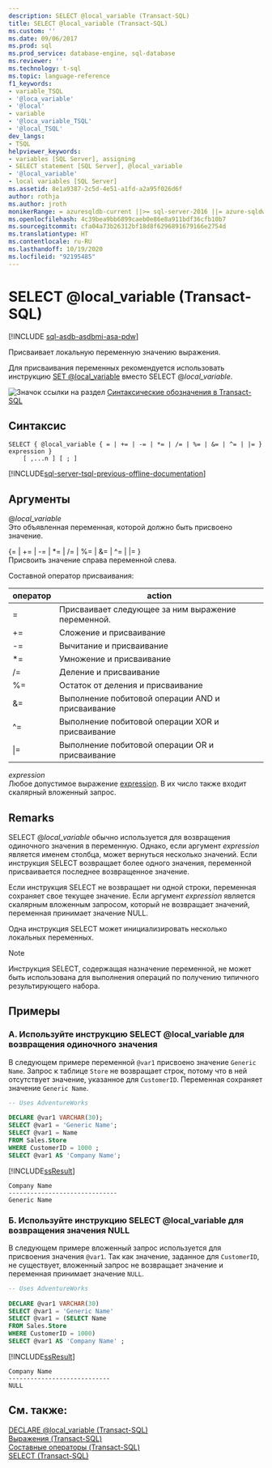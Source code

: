 ```yaml
---
description: SELECT @local_variable (Transact-SQL)
title: SELECT @local_variable (Transact-SQL)
ms.custom: ''
ms.date: 09/06/2017
ms.prod: sql
ms.prod_service: database-engine, sql-database
ms.reviewer: ''
ms.technology: t-sql
ms.topic: language-reference
f1_keywords:
- variable_TSQL
- '@loca_variable'
- '@local'
- variable
- '@loca_variable_TSQL'
- '@local_TSQL'
dev_langs:
- TSQL
helpviewer_keywords:
- variables [SQL Server], assigning
- SELECT statement [SQL Server], @local_variable
- '@local_variable'
- local variables [SQL Server]
ms.assetid: 8e1a9387-2c5d-4e51-a1fd-a2a95f026d6f
author: rothja
ms.author: jroth
monikerRange: = azuresqldb-current ||>= sql-server-2016 ||= azure-sqldw-latest||>= sql-server-linux-2017||= sqlallproducts-allversions
ms.openlocfilehash: 4c39bea9bb6899caeb0e86e8a911bdf36cfb10b7
ms.sourcegitcommit: cfa04a73b26312bf18d8f6296891679166e2754d
ms.translationtype: HT
ms.contentlocale: ru-RU
ms.lasthandoff: 10/19/2020
ms.locfileid: "92195485"
---
```

# <a name="select-local_variable-transact-sql"></a>SELECT @local_variable (Transact-SQL)

[!INCLUDE [sql-asdb-asdbmi-asa-pdw](../../includes/applies-to-version/sql-asdb-asdbmi-asa.md)]

  Присваивает локальную переменную значению выражения.  
  
 Для присваивания переменных рекомендуется использовать инструкцию [SET @local_variable](../../t-sql/language-elements/set-local-variable-transact-sql.md) вместо SELECT @*local_variable*.  
  
 ![Значок ссылки на раздел](../../database-engine/configure-windows/media/topic-link.gif "Значок ссылки на раздел") [Синтаксические обозначения в Transact-SQL](../../t-sql/language-elements/transact-sql-syntax-conventions-transact-sql.md)  
  
## <a name="syntax"></a>Синтаксис  
  
```syntaxsql
SELECT { @local_variable { = | += | -= | *= | /= | %= | &= | ^= | |= } expression } 
    [ ,...n ] [ ; ]  
```  
  
[!INCLUDE[sql-server-tsql-previous-offline-documentation](../../includes/sql-server-tsql-previous-offline-documentation.md)]

## <a name="arguments"></a>Аргументы

@*local_variable*  
 Это объявленная переменная, которой должно быть присвоено значение.  
  
{= \| += \| -= \| \*= \| /= \| %= \| &= \| ^= \| \|= }  
Присвоить значение справа переменной слева.  
  
Составной оператор присваивания:  

| оператор | action |  
| -------- | ------ |  
| = | Присваивает следующее за ним выражение переменной. |  
| += | Сложение и присваивание |  
| -= | Вычитание и присваивание |  
| \*= | Умножение и присваивание |  
| /= | Деление и присваивание |  
| %= | Остаток от деления и присваивание |  
| &= | Выполнение побитовой операции AND и присваивание |  
| ^= | Выполнение побитовой операции XOR и присваивание |  
| \|= | Выполнение побитовой операции OR и присваивание |  

*expression*  
Любое допустимое выражение [expression](../../t-sql/language-elements/expressions-transact-sql.md). В их число также входит скалярный вложенный запрос.  

## <a name="remarks"></a>Remarks

SELECT @*local_variable* обычно используется для возвращения одиночного значения в переменную. Однако, если аргумент *expression* является именем столбца, может вернуться несколько значений. Если инструкция SELECT возвращает более одного значения, переменной присваивается последнее возвращенное значение.  

Если инструкция SELECT не возвращает ни одной строки, переменная сохраняет свое текущее значение. Если аргумент *expression* является скалярным вложенным запросом, который не возвращает значений, переменная принимает значение NULL.  

Одна инструкция SELECT может инициализировать несколько локальных переменных.  

> [!NOTE]
> Инструкция SELECT, содержащая назначение переменной, не может быть использована для выполнения операций по получению типичного результирующего набора.  
  
## <a name="examples"></a>Примеры  
  
### <a name="a-use-select-local_variable-to-return-a-single-value"></a>A. Используйте инструкцию SELECT @local_variable для возвращения одиночного значения  
 В следующем примере переменной `@var1` присвоено значение `Generic Name`. Запрос к таблице `Store` не возвращает строк, потому что в ней отсутствует значение, указанное для `CustomerID`. Переменная сохраняет значение `Generic Name`.  
  
```sql  
-- Uses AdventureWorks    
  
DECLARE @var1 VARCHAR(30);         
SELECT @var1 = 'Generic Name';         
SELECT @var1 = Name         
FROM Sales.Store         
WHERE CustomerID = 1000 ;        
SELECT @var1 AS 'Company Name';  
```  
  
 [!INCLUDE[ssResult](../../includes/ssresult-md.md)]  
  
 ```
 Company Name  
 ------------------------------  
 Generic Name  
 ```  
  
### <a name="b-use-select-local_variable-to-return-null"></a>Б. Используйте инструкцию SELECT @local_variable для возвращения значения NULL  
 В следующем примере вложенный запрос используется для присвоения значения `@var1`. Так как значение, заданное для `CustomerID`, не существует, вложенный запрос не возвращает значение и переменная принимает значение `NULL`.  
  
```sql  
-- Uses AdventureWorks  
  
DECLARE @var1 VARCHAR(30)   
SELECT @var1 = 'Generic Name'   
SELECT @var1 = (SELECT Name   
FROM Sales.Store   
WHERE CustomerID = 1000)   
SELECT @var1 AS 'Company Name' ;  
```  
  
 [!INCLUDE[ssResult](../../includes/ssresult-md.md)]  
  
```
Company Name  
----------------------------  
NULL  
```  
  
## <a name="see-also"></a>См. также:  
 [DECLARE @local_variable (Transact-SQL)](../../t-sql/language-elements/declare-local-variable-transact-sql.md)   
 [Выражения (Transact-SQL)](../../t-sql/language-elements/expressions-transact-sql.md)   
 [Составные операторы (Transact-SQL)](../../t-sql/language-elements/compound-operators-transact-sql.md)   
 [SELECT (Transact-SQL)](../../t-sql/queries/select-transact-sql.md)  
